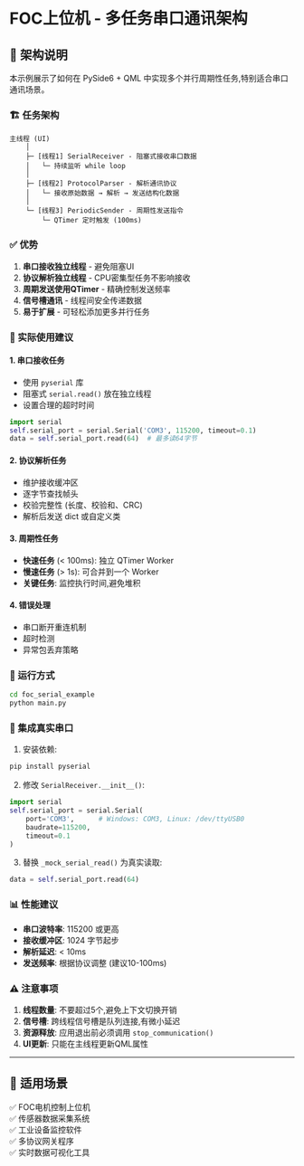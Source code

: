 # FOC上位机 - 多任务串口通讯架构

## 📌 架构说明

本示例展示了如何在 PySide6 + QML 中实现多个并行周期性任务,特别适合串口通讯场景。

### 🏗️ 任务架构

```
主线程 (UI)
    │
    ├─ [线程1] SerialReceiver - 阻塞式接收串口数据
    │   └─ 持续监听 while loop
    │
    ├─ [线程2] ProtocolParser - 解析通讯协议
    │   └─ 接收原始数据 → 解析 → 发送结构化数据
    │
    └─ [线程3] PeriodicSender - 周期性发送指令
        └─ QTimer 定时触发 (100ms)
```

### ✅ 优势

1. **串口接收独立线程** - 避免阻塞UI
2. **协议解析独立线程** - CPU密集型任务不影响接收
3. **周期发送使用QTimer** - 精确控制发送频率
4. **信号槽通讯** - 线程间安全传递数据
5. **易于扩展** - 可轻松添加更多并行任务

### 📝 实际使用建议

#### 1. 串口接收任务
- 使用 `pyserial` 库
- 阻塞式 `serial.read()` 放在独立线程
- 设置合理的超时时间

```python
import serial
self.serial_port = serial.Serial('COM3', 115200, timeout=0.1)
data = self.serial_port.read(64)  # 最多读64字节
```

#### 2. 协议解析任务
- 维护接收缓冲区
- 逐字节查找帧头
- 校验完整性 (长度、校验和、CRC)
- 解析后发送 dict 或自定义类

#### 3. 周期性任务
- **快速任务** (< 100ms): 独立 QTimer Worker
- **慢速任务** (> 1s): 可合并到一个 Worker
- **关键任务**: 监控执行时间,避免堆积

#### 4. 错误处理
- 串口断开重连机制
- 超时检测
- 异常包丢弃策略

### 🚀 运行方式

```bash
cd foc_serial_example
python main.py
```

### 🔧 集成真实串口

1. 安装依赖:
```bash
pip install pyserial
```

2. 修改 `SerialReceiver.__init__()`:
```python
import serial
self.serial_port = serial.Serial(
    port='COM3',      # Windows: COM3, Linux: /dev/ttyUSB0
    baudrate=115200,
    timeout=0.1
)
```

3. 替换 `_mock_serial_read()` 为真实读取:
```python
data = self.serial_port.read(64)
```

### 📊 性能建议

- **串口波特率**: 115200 或更高
- **接收缓冲区**: 1024 字节起步
- **解析延迟**: < 10ms
- **发送频率**: 根据协议调整 (建议10-100ms)

### ⚠️ 注意事项

1. **线程数量**: 不要超过5个,避免上下文切换开销
2. **信号槽**: 跨线程信号槽是队列连接,有微小延迟
3. **资源释放**: 应用退出前必须调用 `stop_communication()`
4. **UI更新**: 只能在主线程更新QML属性

---

## 🎯 适用场景

✅ FOC电机控制上位机  
✅ 传感器数据采集系统  
✅ 工业设备监控软件  
✅ 多协议网关程序  
✅ 实时数据可视化工具  
